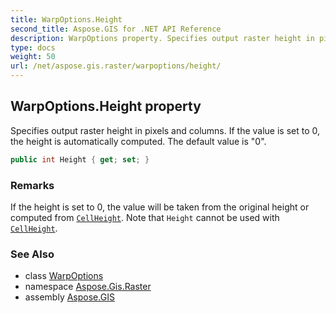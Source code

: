 ```yaml
---
title: WarpOptions.Height
second_title: Aspose.GIS for .NET API Reference
description: WarpOptions property. Specifies output raster height in pixels and columns. If the value is set to 0 the height is automatically computed. The default value is 0.
type: docs
weight: 50
url: /net/aspose.gis.raster/warpoptions/height/
---
```

## WarpOptions.Height property

Specifies output raster height in pixels and columns. If the value is set to 0, the height is automatically computed. The default value is "0".

```csharp
public int Height { get; set; }
```

### Remarks

If the height is set to 0, the value will be taken from the original height or computed from [`CellHeight`](../cellheight/). Note that `Height` cannot be used with [`CellHeight`](../cellheight/).

### See Also

* class [WarpOptions](../)
* namespace [Aspose.Gis.Raster](../../warpoptions/)
* assembly [Aspose.GIS](../../../)


